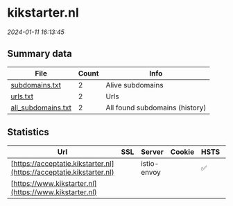 # kikstarter.nl
*2024-01-11 16:13:45*
## Summary data
| File       | Count | Info |
|------------|-------|------|
|[subdomains.txt](/data/kikstarter.nl/subdomains.txt)|2|Alive subdomains|
|[urls.txt](/data/kikstarter.nl/urls.txt)|2|Urls|
|[all_subdomains.txt](/data/kikstarter.nl/all_subdomains.txt)|2|All found subdomains (history)|
## Statistics
| Url | SSL | Server | Cookie | HSTS | CSP | XFO | XXP | RP | Tech |Title |
|------------|-------|------|------|------|------|------|------|------|------|------|
|[https://acceptatie.kikstarter.nl](https://acceptatie.kikstarter.nl)| |istio-envoy| |:white_check_mark: | | :white_check_mark: | :white_check_mark: | :white_check_mark: |Envoy HSTS|KIK-Starter|
|[https://www.kikstarter.nl](https://www.kikstarter.nl)| || | | | | | :white_check_mark: |HSTS||